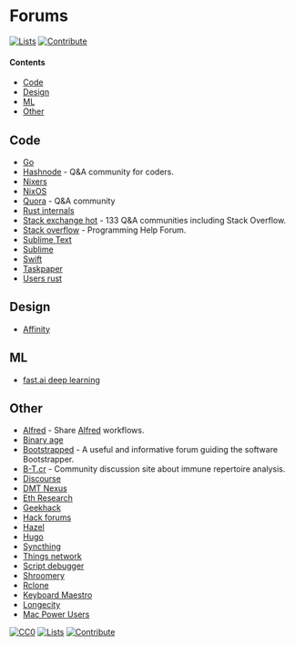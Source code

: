 # Forums

[![Lists](https://img.shields.io/badge/-more%20lists-0a0a0a.svg?style=flat&colorA=0a0a0a)](https://github.com/learn-anything/curated-lists#readme)
[![Contribute](https://img.shields.io/badge/-contribute-0a0a0a.svg?style=flat&colorA=0a0a0a)](CONTRIBUTING.md#readme)

#### Contents

- [Code](#code)
- [Design](#design)
- [ML](#ml)
- [Other](#other)

## Code

- [Go](https://forum.golangbridge.org/)
- [Hashnode](https://hashnode.com/) - Q&A community for coders.
- [Nixers](https://nixers.net/)
- [NixOS](https://nixos.trydiscourse.com/)
- [Quora](https://www.quora.com/) - Q&A community
- [Rust internals](https://internals.rust-lang.org/)
- [Stack exchange hot](https://stackexchange.com/?pagesize=50) - 133 Q&A communities including Stack Overflow.
- [Stack overflow](https://stackoverflow.com/) - Programming Help Forum.
- [Sublime Text](https://forum.sublimetext.com/)
- [Sublime](https://forum.sublimetext.com/)
- [Swift](https://forums.swift.org/latest)
- [Taskpaper](http://support.hogbaysoftware.com/c/taskpaper)
- [Users rust](https://users.rust-lang.org)

## Design

- [Affinity](https://affinity.serif.com/forum/)

## ML

- [fast.ai deep learning](http://forums.fast.ai/)

## Other

- [Alfred](https://www.alfredforum.com/) - Share [Alfred](https://www.alfredapp.com/) workflows.
- [Binary age](https://discuss.binaryage.com/)
- [Bootstrapped](http://discuss.bootstrapped.fm/) - A useful and informative forum guiding the software Bootstrapper.
- [B-T.cr](https://b-t.cr/) - Community discussion site about immune repertoire analysis.
- [Discourse](https://try.discourse.org/)
- [DMT Nexus](https://www.dmt-nexus.me/forum/)
- [Eth Research](https://ethresear.ch/)
- [Geekhack](https://geekhack.org/index.php)
- [Hack forums](https://hackforums.net/index.php)
- [Hazel](https://www.noodlesoft.com/forums/)
- [Hugo](https://discourse.gohugo.io/)
- [Syncthing](https://forum.syncthing.net/)
- [Things network](https://www.thethingsnetwork.org/forum/top/all?order=activity)
- [Script debugger](http://forum.latenightsw.com/)
- [Shroomery](https://www.shroomery.org/)
- [Rclone](https://forum.rclone.org/)
- [Keyboard Maestro](https://forum.keyboardmaestro.com/latest)
- [Longecity](http://www.longecity.org/forum/)
- [Mac Power Users](https://talk.macpowerusers.com/latest)

[![CC0](https://img.shields.io/badge/license-CC0-0a0a0a.svg?style=flat&colorA=0a0a0a)](https://creativecommons.org/publicdomain/zero/1.0/)
[![Lists](https://img.shields.io/badge/-more%20lists-0a0a0a.svg?style=flat&colorA=0a0a0a)](https://github.com/learn-anything/curated-lists#readme)
[![Contribute](https://img.shields.io/badge/-contribute-0a0a0a.svg?style=flat&colorA=0a0a0a)](CONTRIBUTING.md#readme)
